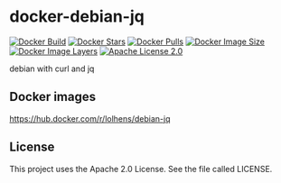 # docker-debian-jq
[![Docker Build](https://img.shields.io/docker/cloud/build/lolhens/debian-jq)](https://hub.docker.com/r/lolhens/debian-jq/builds)
[![Docker Stars](https://img.shields.io/docker/stars/lolhens/debian-jq)](https://hub.docker.com/r/lolhens/debian-jq)
[![Docker Pulls](https://img.shields.io/docker/pulls/lolhens/debian-jq)](https://hub.docker.com/r/lolhens/debian-jq)
[![Docker Image Size](https://img.shields.io/docker/image-size/lolhens/debian-jq)](https://hub.docker.com/r/lolhens/debian-jq)
[![Docker Image Layers](https://img.shields.io/microbadger/layers/lolhens/debian-jq)](https://hub.docker.com/r/lolhens/debian-jq)
[![Apache License 2.0](https://img.shields.io/github/license/LolHens/docker-debian-jq.svg?maxAge=3600)](https://www.apache.org/licenses/LICENSE-2.0)

debian with curl and jq

## Docker images
https://hub.docker.com/r/lolhens/debian-jq

## License
This project uses the Apache 2.0 License. See the file called LICENSE.
